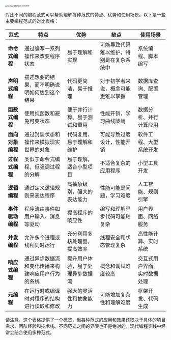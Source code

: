 

<img src="https://p.ipic.vip/am3o2r.jpg" alt="InCollage_20240207_002539181" style="zoom: 33%;" />



对比不同的编程范式可以帮助理解每种范式的特点、优势和使用场景。以下是一些主要编程范式的对比表格：

| 范式             | 特点                                             | 优势                             | 缺点                                     | 使用场景                     |
| ---------------- | ------------------------------------------------ | -------------------------------- | ---------------------------------------- | ---------------------------- |
| **命令式编程**   | 通过编写一系列操作来改变程序状态                 | 易于理解和实现                   | 可能导致代码难以维护，特别是在复杂系统中 | 系统编程、脚本编写           |
| **声明式编程**   | 描述想要的结果，而不明确说明如何达到这个结果     | 代码更简洁，易于推理             | 对于初学者来说，概念可能更难以掌握       | 数据库查询、配置管理         |
| **函数式编程**   | 使用纯函数和避免可变状态                         | 便于并行计算、易于测试和重用     | 性能开销，学习曲线陡峭                   | 数据分析、并行计算应用       |
| **面向对象编程** | 通过封装状态和操作来模拟现实世界的对象           | 代码复用、易于理解和维护         | 可能导致过度设计，性能开销               | 软件工程、大型系统开发       |
| **过程式编程**   | 类似于命令式编程，但强调过程的分解               | 易于理解，适合小型项目           | 不适合复杂的应用程序                     | 小型工具开发                 |
| **逻辑编程**     | 通过定义逻辑规则来表达程序                       | 高抽象级别，强大的表达能力       | 性能可能是问题，学习难度                 | 人工智能、规则引擎           |
| **事件驱动编程** | 程序流由事件如用户输入、消息等驱动               | 提高程序的响应性                 | 编写和理解异步代码可能较复杂             | 用户界面、网络服务           |
| **并发编程**     | 允许多个进程或线程同时运行                       | 充分利用多核处理器，提高效率     | 线程安全和状态管理复杂                   | 高性能计算、实时系统         |
| **响应式编程**   | 通过异步数据流和变化传播来构建响应用户行为的系统 | 提升用户体验，易于处理异步数据流 | 概念和调试难度较高                       | 交互式用户界面、实时数据处理 |
| **元编程**       | 在运行时或编译时对程序的结构进行读取和修改       | 强大的灵活性和抽象能力           | 可能增加复杂性和理解难度                 | 框架开发、代码生成           |

请注意，这个表格提供了一个概览，但每种范式的应用和效果还取决于具体的项目需求、团队经验和技术栈。不同范式之间的界限也不是绝对的，现代编程实践中经常会结合使用多种范式。